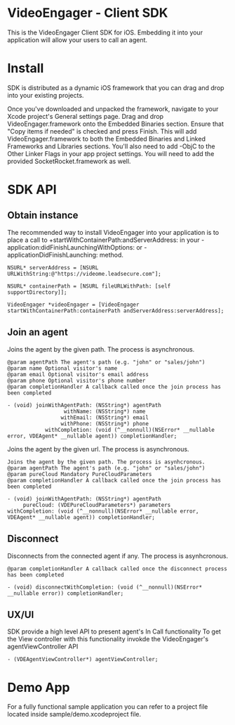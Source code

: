 VideoEngager - Client SDK
===

This is the VideoEngager Client SDK for iOS. Embedding it into your application will allow your users to call an agent.

# Install

SDK is distributed as a dynamic iOS framework that you can drag and drop into your existing projects.

Once you've downloaded and unpacked the framework, navigate to your Xcode project's General settings page. Drag and drop VideoEngager.framework onto the Embedded Binaries section. Ensure that "Copy items if needed" is checked and press Finish. This will add VideoEngager.framework to both the Embedded Binaries and Linked Frameworks and Libraries sections. You'll also need to add -ObjC to the Other Linker Flags in your app project settings. You will need to add the provided SocketRocket.framework as well.

# SDK API

## Obtain instance

The recommended way to install VideoEngager into your application is to place a call to +startWithContainerPath:andServerAddress: in your -application:didFinishLaunchingWithOptions: or -applicationDidFinishLaunching: method.

``` ObjC
NSURL* serverAddress = [NSURL URLWithString:@"https://videome.leadsecure.com"];

NSURL* containerPath = [NSURL fileURLWithPath: [self supportDirectory]];

VideoEngager *videoEngager = [VideoEngager startWithContainerPath:containerPath andServerAddress:serverAddress];
```

## Join an agent

Joins the agent by the given path. The process is asynchronous.

``` ObjC
@param agentPath The agent's path (e.g. "john" or "sales/john")
@param name Optional visitor's name
@param email Optional visitor's email address
@param phone Optional visitor's phone number
@param completionHandler A callback called once the join process has been completed

- (void) joinWithAgentPath: (NSString*) agentPath
                  withName: (NSString*) name
                 withEmail: (NSString*) email
                 withPhone: (NSString*) phone
            withCompletion: (void (^__nonnull)(NSError* __nullable error, VDEAgent* __nullable agent)) completionHandler;
```

Joins the agent by the given url. The process is asynchronous.

``` ObjC
Joins the agent by the given path. The process is asynhcronous.
@param agentPath The agent's path (e.g. "john" or "sales/john")
@param pureCloud Mandatory PureCloudParameters
@param completionHandler A callback called once the join process has been completed

- (void) joinWithAgentPath: (NSString*) agentPath
     pureCloud: (VDEPureCloudParameters*) parameters
withCompletion: (void (^__nonnull)(NSError* __nullable error, VDEAgent* __nullable agent)) completionHandler;
```

## Disconnect

Disconnects from the connected agent if any. The process is asynhcronous.

``` ObjC
@param completionHandler A callback called once the disconnect process has been completed

- (void) disconnectWithCompletion: (void (^__nonnull)(NSError* __nullable error)) completionHandler;

```

## UX/UI

SDK provide a high level API to present agent's In Call functionality
To get the View controller with this functionality invokde the VideoEngager's  agentViewController API

``` ObjC
- (VDEAgentViewController*) agentViewController;
```

# Demo App

For a fully functional sample application you can refer to a project file located inside sample/demo.xcodeproject file.
